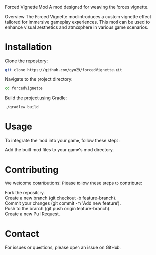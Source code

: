 Forced Vignette Mod
A mod designed for weaving the forces vignette.

Overview
The Forced Vignette mod introduces a custom vignette effect tailored for immersive gameplay experiences. This mod can be used to enhance visual aesthetics and atmosphere in various game scenarios.

# Installation
Clone the repository:   
```bash
git clone https://github.com/gyu29/forcedVignette.git
```   
Navigate to the project directory:   
```bash
cd forcedVignette
```   
Build the project using Gradle:   
```bash
./gradlew build
```   
# Usage   
To integrate the mod into your game, follow these steps:   

Add the built mod files to your game's mod directory.   


# Contributing    
We welcome contributions! Please follow these steps to contribute:   

Fork the repository.   
Create a new branch (git checkout -b feature-branch).   
Commit your changes (git commit -m 'Add new feature').   
Push to the branch (git push origin feature-branch).   
Create a new Pull Request.   

# Contact   
For issues or questions, please open an issue on GitHub.   
